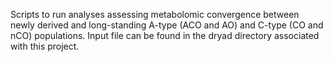 Scripts to run analyses assessing metabolomic convergence between newly derived and long-standing A-type (ACO and AO) and C-type (CO and nCO) populations. Input file can be found in the dryad directory associated with this project.
